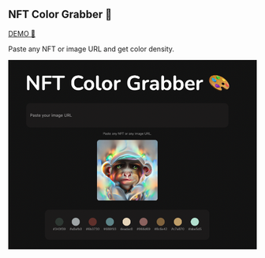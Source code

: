 ## NFT Color Grabber 🎨


[DEMO 🔗](https://nft-color-grabber.vercel.app/)

Paste any NFT or image URL and get color density.


![Demo](/public/demo.png)